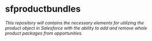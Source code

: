 # sfproductbundles
###### This repository will contains the necessary elements for utilizing the product object in Salesforce with the ability to add and remove whole product packages from opportunities.

